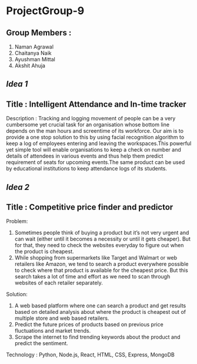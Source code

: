 # ProjectGroup-9
## Group Members :
1. Naman Agrawal
2. Chaitanya Naik
3. Ayushman Mittal
4. Akshit Ahuja
## *Idea 1*
## Title : Intelligent Attendance and In-time tracker
Description : Tracking and logging movement of people can be a very cumbersome yet crucial task for an organisation whose bottom line depends on the man hours and screentime of its workforce. Our aim is to provide a one stop solution to this by using facial recognition algorithm to keep a log of employees entering and leaving the workspaces.This powerful yet simple tool will enable organisations to keep a check on number and details of attendees in various events and thus help them predict requirement of seats for upcoming events.The same product can be used by educational institutions to keep attendance logs of its students.

## *Idea 2*
## Title : Competitive price finder and predictor

Problem: 

1. Sometimes people think of buying a product but it’s not very urgent and can wait (either until it becomes a necessity or until it gets cheaper). But for that, they need to check the websites everyday to figure out when the product is cheapest.
2. While shopping from supermarkets like Target and Walmart or web retailers like Amazon, we tend to search a product everywhere possible to check where that product is available for the cheapest price. But this search takes a lot of time and effort as we need to scan through websites of each retailer separately.

Solution: 

1. A web based platform where one can search a product and get results based on detailed analysis about where the product is cheapest out of multiple store and web based retailers.
2. Predict the future prices of products based on previous price fluctuations and market trends.
3. Scrape the internet to find trending keywords about the product and predict the sentiment.

Technology : Python, Node.js, React, HTML, CSS, Express, MongoDB

